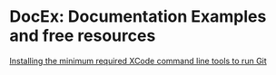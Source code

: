 # DocEx: Documentation Examples and free resources

 [Installing the minimum required XCode command line tools to run Git](git-xcode-tools.md)
 
